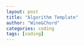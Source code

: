 ```yaml
---
layout: post
title: "Algorithm Template"
author: "Wine&Chord"
categories: coding
tags: [coding]
---
```

